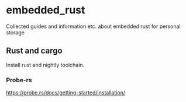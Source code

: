 # embedded_rust
Collected guides and information etc. about embedded rust for personal storage

## Rust and cargo

Install rust and nightly toolchain.

### Probe-rs
https://probe.rs/docs/getting-started/installation/
